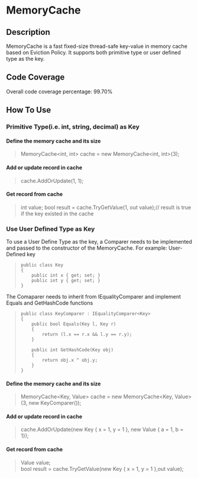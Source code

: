 # MemoryCache

## Description
MemoryCache is a fast fixed-size thread-safe key-value in memory cache based on Eviction Policy. It supports both primitive type or user defined type as the key.
## Code Coverage
Overall code coverage percentage: 99.70%
## How To Use
### Primitive Type(i.e. int, string, decimal) as Key
#### Define the memory cache and  its size

> MemoryCache<int, int> cache = new MemoryCache<int, int>(3);

#### Add or update record in cache

> cache.AddOrUpdate(1, 1);

#### Get record from cache

> int value; 
> bool result = cache.TryGetValue(1, out value);// result is
> true if the key existed in the cache

### Use User Defined Type as Key
To use a User Define Type as the key, a Comparer needs to be implemented and passed to the constructor of the MemoryCache.
For example:
User-Defined key

>     public class Key
>     {
>         public int x { get; set; }
>         public int y { get; set; }
>     }

The Comaparer needs to inherit from IEqualityComparer and implement Equals and GetHashCode functions

>     public class KeyComparer : IEqualityComparer<Key>
>     {
>         public bool Equals(Key l, Key r)
>         {
>             return (l.x == r.x && l.y == r.y);
>         }
> 
>         public int GetHashCode(Key obj)
>         {
>             return obj.x ^ obj.y;
>         }
>     }

#### Define the memory cache and its size

> MemoryCache<Key, Value> cache = new MemoryCache<Key, Value>(3, new KeyComparer());

#### Add or update record in cache

> cache.AddOrUpdate(new Key { x = 1, y = 1 }, new Value { a = 1, b = 1});

#### Get record from cache

> Value value;                                         
> bool result = cache.TryGetValue(new Key { x = 1, y = 1 },out value);